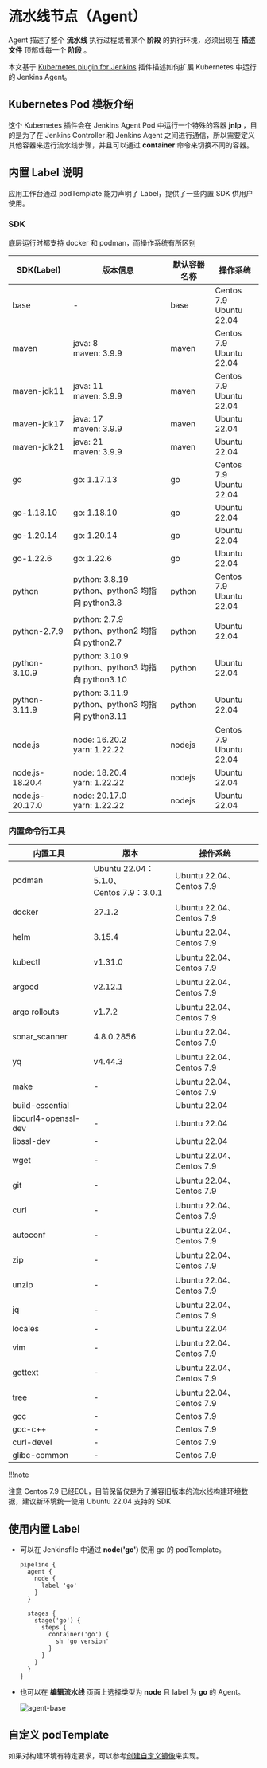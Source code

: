 # 流水线节点（Agent）

Agent 描述了整个 __流水线__ 执行过程或者某个 __阶段__ 的执行环境，必须出现在 __描述文件__ 顶部或每一个 __阶段__ 。

本文基于 [Kubernetes plugin for Jenkins](https://plugins.jenkins.io/kubernetes/) 插件描述如何扩展 Kubernetes 中运行的 Jenkins Agent。

## Kubernetes Pod 模板介绍

这个 Kubernetes 插件会在 Jenkins Agent Pod 中运行一个特殊的容器 __jnlp__ ，目的是为了在 Jenkins Controller 和 Jenkins Agent 之间进行通信，所以需要定义其他容器来运行流水线步骤，并且可以通过 __container__ 命令来切换不同的容器。

## 内置 Label 说明

应用工作台通过 podTemplate 能力声明了 Label，提供了一些内置 SDK 供用户使用。

### SDK

底层运行时都支持 docker 和 podman，而操作系统有所区别

| SDK(Label)      | 版本信息                                              | 默认容器名称 | 操作系统                     |
| --------------- | ----------------------------------------------------- | ------------ | ---------------------------- |
| base            | -                                                     | base         | Centos 7.9<br />Ubuntu 22.04 |
| maven           | java: 8 <br />maven: 3.9.9                            | maven        | Centos 7.9<br />Ubuntu 22.04 |
| maven-jdk11     | java: 11 <br />maven: 3.9.9                           | maven        | Centos 7.9<br />Ubuntu 22.04 |
| maven-jdk17     | java: 17 <br />maven: 3.9.9                           | maven        | Ubuntu 22.04                 |
| maven-jdk21     | java: 21 <br />maven: 3.9.9                           | maven        | Ubuntu 22.04                 |
| go              | go: 1.17.13                                           | go           | Centos 7.9<br />Ubuntu 22.04 |
| go-1.18.10      | go: 1.18.10                                           | go           | Ubuntu 22.04                 |
| go-1.20.14      | go: 1.20.14                                           | go           | Ubuntu 22.04                 |
| go-1.22.6       | go: 1.22.6                                            | go           | Ubuntu 22.04                 |
| python          | python: 3.8.19<br />python、python3 均指向 python3.8  | python       | Centos 7.9<br />Ubuntu 22.04 |
| python-2.7.9    | python: 2.7.9<br />python、python2 均指向 python2.7   | python       | Ubuntu 22.04                 |
| python-3.10.9   | python: 3.10.9<br />python、python3 均指向 python3.10 | python       | Ubuntu 22.04                 |
| python-3.11.9   | python: 3.11.9<br />python、python3 均指向 python3.11 | python       | Ubuntu 22.04                 |
| node.js         | node: 16.20.2 <br />yarn: 1.22.22                     | nodejs       | Centos 7.9<br />Ubuntu 22.04 |
| node.js-18.20.4 | node: 18.20.4 <br />yarn: 1.22.22                     | nodejs       | Ubuntu 22.04                 |
| node.js-20.17.0 | node: 20.17.0 <br />yarn: 1.22.22                     | nodejs       | Ubuntu 22.04                 |

### 内置命令行工具

| 内置工具             | 版本                                         | 操作系统                 |
| -------------------- | -------------------------------------------- | ------------------------ |
| podman               | Ubuntu 22.04：5.1.0、<br />Centos 7.9：3.0.1 | Ubuntu 22.04、Centos 7.9 |
| docker               | 27.1.2                                       | Ubuntu 22.04、Centos 7.9 |
| helm                 | 3.15.4                                       | Ubuntu 22.04、Centos 7.9 |
| kubectl              | v1.31.0                                      | Ubuntu 22.04、Centos 7.9 |
| argocd               | v2.12.1                                      | Ubuntu 22.04、Centos 7.9 |
| argo rollouts        | v1.7.2                                       | Ubuntu 22.04、Centos 7.9 |
| sonar_scanner        | 4.8.0.2856                                   | Ubuntu 22.04、Centos 7.9 |
| yq                   | v4.44.3                                      | Ubuntu 22.04、Centos 7.9 |
| make                 | -                                            | Ubuntu 22.04、Centos 7.9 |
| build-essential      |                                              | Ubuntu 22.04             |
| libcurl4-openssl-dev | -                                            | Ubuntu 22.04             |
| libssl-dev           | -                                            | Ubuntu 22.04             |
| wget                 | -                                            | Ubuntu 22.04、Centos 7.9 |
| git                  | -                                            | Ubuntu 22.04、Centos 7.9 |
| curl                 | -                                            | Ubuntu 22.04、Centos 7.9 |
| autoconf             | -                                            | Ubuntu 22.04、Centos 7.9 |
| zip                  | -                                            | Ubuntu 22.04、Centos 7.9 |
| unzip                | -                                            | Ubuntu 22.04、Centos 7.9 |
| jq                   | -                                            | Ubuntu 22.04、Centos 7.9 |
| locales              | -                                            | Ubuntu 22.04             |
| vim                  | -                                            | Ubuntu 22.04、Centos 7.9 |
| gettext              | -                                            | Ubuntu 22.04、Centos 7.9 |
| tree                 | -                                            | Ubuntu 22.04、Centos 7.9 |
| gcc                  | -                                            | Centos 7.9               |
| gcc-c++              | -                                            | Centos 7.9               |
| curl-devel           | -                                            | Centos 7.9               |
| glibc-common         | -                                            | Centos 7.9               |

!!!note

  注意 Centos 7.9 已经EOL，目前保留仅是为了兼容旧版本的流水线构建环境数据，建议新环境统一使用 Ubuntu 22.04 支持的 SDK

## 使用内置 Label

- 可以在 Jenkinsfile 中通过 **node('go')** 使用 go 的 podTemplate。

  ```
  pipeline {
    agent {
      node {
        label 'go'
      }
    }
    
    stages {
      stage('go') {
        steps {
          container('go') {
            sh 'go version'
          }
        }
      }
    }
  }
  ```

- 也可以在 **编辑流水线** 页面上选择类型为 **node** 且 label 为 **go** 的 Agent。

  ![agent-base](https://docs.daocloud.io/daocloud-docs-images/docs/amamba/images/agent-base.jpeg)

## 自定义 podTemplate

如果对构建环境有特定要求，可以参考[创建自定义镜像](https://docs.daocloud.io/amamba/quickstart/jenkins-custom/#_1)来实现。